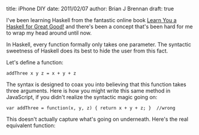 title: iPhone DIY
date: 2011/02/07
author: Brian J Brennan
draft: true

I've been learning Haskell from the fantastic online book [Learn You a Haskell for Great Good!](http://learnyouahaskell.com/) and there's been a concept that's been hard for me to wrap my head around until now.

In Haskell, every function formally only takes one parameter. The syntactic sweetness of Haskell does its best to hide the user from this fact.

Let's define a function:
    
    addThree x y z = x + y + z

The syntax is designed to coax you into believing that this function takes three arguments. Here is how you might write this same method in JavaScript, if you didn't realize the syntactic magic going on:
    
    var addThree = function(x, y, z) { return x + y + z; }  //wrong

This doesn't actually capture what's going on underneath. Here's the real equivalent function:
